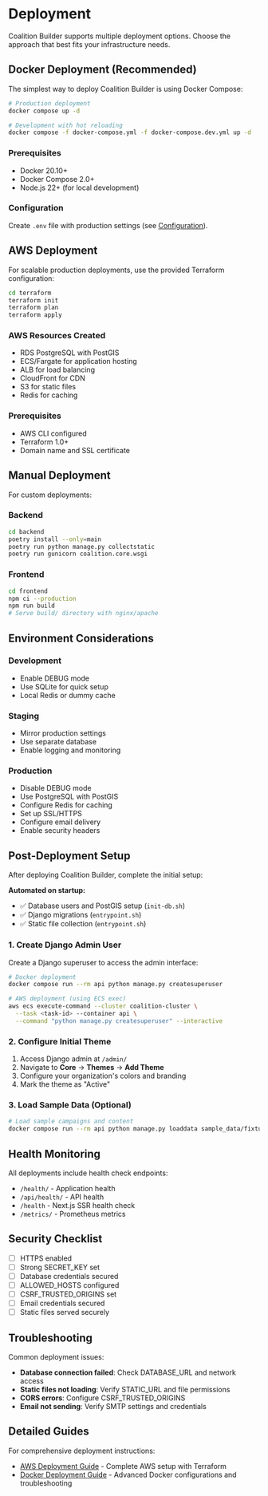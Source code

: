 # Deployment

Coalition Builder supports multiple deployment options. Choose the approach that best fits your infrastructure needs.

## Docker Deployment (Recommended)

The simplest way to deploy Coalition Builder is using Docker Compose:

```bash
# Production deployment
docker compose up -d

# Development with hot reloading
docker compose -f docker-compose.yml -f docker-compose.dev.yml up -d
```

### Prerequisites

- Docker 20.10+
- Docker Compose 2.0+
- Node.js 22+ (for local development)

### Configuration

Create `.env` file with production settings (see [Configuration](configuration.md)).

## AWS Deployment

For scalable production deployments, use the provided Terraform configuration:

```bash
cd terraform
terraform init
terraform plan
terraform apply
```

### AWS Resources Created

- RDS PostgreSQL with PostGIS
- ECS/Fargate for application hosting
- ALB for load balancing
- CloudFront for CDN
- S3 for static files
- Redis for caching

### Prerequisites

- AWS CLI configured
- Terraform 1.0+
- Domain name and SSL certificate

## Manual Deployment

For custom deployments:

### Backend

```bash
cd backend
poetry install --only=main
poetry run python manage.py collectstatic
poetry run gunicorn coalition.core.wsgi
```

### Frontend

```bash
cd frontend
npm ci --production
npm run build
# Serve build/ directory with nginx/apache
```

## Environment Considerations

### Development

- Enable DEBUG mode
- Use SQLite for quick setup
- Local Redis or dummy cache

### Staging

- Mirror production settings
- Use separate database
- Enable logging and monitoring

### Production

- Disable DEBUG mode
- Use PostgreSQL with PostGIS
- Configure Redis for caching
- Set up SSL/HTTPS
- Configure email delivery
- Enable security headers

## Post-Deployment Setup

After deploying Coalition Builder, complete the initial setup:

**Automated on startup:**

- ✅ Database users and PostGIS setup (`init-db.sh`)
- ✅ Django migrations (`entrypoint.sh`)
- ✅ Static file collection (`entrypoint.sh`)

### 1. Create Django Admin User

Create a Django superuser to access the admin interface:

```bash
# Docker deployment
docker compose run --rm api python manage.py createsuperuser

# AWS deployment (using ECS exec)
aws ecs execute-command --cluster coalition-cluster \
  --task <task-id> --container api \
  --command "python manage.py createsuperuser" --interactive
```

### 2. Configure Initial Theme

1. Access Django admin at `/admin/`
2. Navigate to **Core** → **Themes** → **Add Theme**
3. Configure your organization's colors and branding
4. Mark the theme as "Active"

### 3. Load Sample Data (Optional)

```bash
# Load sample campaigns and content
docker compose run --rm api python manage.py loaddata sample_data/fixtures.json
```

## Health Monitoring

All deployments include health check endpoints:

- `/health/` - Application health
- `/api/health/` - API health
- `/health` - Next.js SSR health check
- `/metrics/` - Prometheus metrics

## Security Checklist

- [ ] HTTPS enabled
- [ ] Strong SECRET_KEY set
- [ ] Database credentials secured
- [ ] ALLOWED_HOSTS configured
- [ ] CSRF_TRUSTED_ORIGINS set
- [ ] Email credentials secured
- [ ] Static files served securely

## Troubleshooting

Common deployment issues:

- **Database connection failed**: Check DATABASE_URL and network access
- **Static files not loading**: Verify STATIC_URL and file permissions
- **CORS errors**: Configure CSRF_TRUSTED_ORIGINS
- **Email not sending**: Verify SMTP settings and credentials

## Detailed Guides

For comprehensive deployment instructions:

- [AWS Deployment Guide](deployment/aws.md) - Complete AWS setup with Terraform
- [Docker Deployment Guide](deployment/docker.md) - Advanced Docker configurations and troubleshooting
